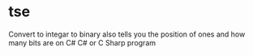 # tse
Convert to integar to binary also tells you the position of ones and how many bits are on C#
C# or C Sharp program
